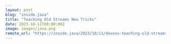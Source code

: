 ```yaml
---
layout: post
blog: "inside.java"
title: "Teaching Old Streams New Tricks"
date: 2023-10-11T00:00:00Z
image: images/java.png
remote_url: "https://inside.java/2023/10/11/devoxx-teaching-old-streams-new-tricks/"
---
```

